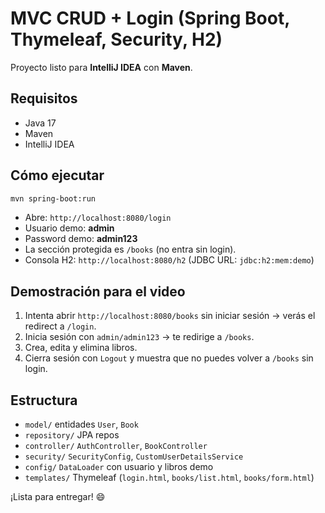 # MVC CRUD + Login (Spring Boot, Thymeleaf, Security, H2)

Proyecto listo para **IntelliJ IDEA** con **Maven**.

## Requisitos
- Java 17
- Maven
- IntelliJ IDEA

## Cómo ejecutar
```bash
mvn spring-boot:run
```

- Abre: `http://localhost:8080/login`
- Usuario demo: **admin**
- Password demo: **admin123**
- La sección protegida es `/books` (no entra sin login).
- Consola H2: `http://localhost:8080/h2` (JDBC URL: `jdbc:h2:mem:demo`)

## Demostración para el video
1. Intenta abrir `http://localhost:8080/books` sin iniciar sesión → verás el redirect a `/login`.
2. Inicia sesión con `admin/admin123` → te redirige a `/books`.
3. Crea, edita y elimina libros.
4. Cierra sesión con `Logout` y muestra que no puedes volver a `/books` sin login.

## Estructura
- `model/` entidades `User`, `Book`
- `repository/` JPA repos
- `controller/` `AuthController`, `BookController`
- `security/` `SecurityConfig`, `CustomUserDetailsService`
- `config/` `DataLoader` con usuario y libros demo
- `templates/` Thymeleaf (`login.html`, `books/list.html`, `books/form.html`)

¡Lista para entregar! 😄
